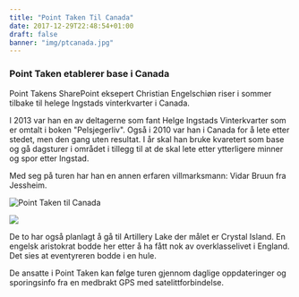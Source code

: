 ```yaml
---
title: "Point Taken Til Canada"
date: 2017-12-29T22:48:54+01:00
draft: false
banner: "img/ptcanada.jpg"
---
```


### Point Taken etablerer base i Canada
Point Takens SharePoint eksepert Christian Engelschiøn riser i sommer tilbake til helege Ingstads vinterkvarter i Canada.

I 2013 var han en av deltagerne som fant Helge Ingstads Vinterkvarter som er omtalt i boken "Pelsjegerliv".
Også i 2010 var han i Canada for å lete etter stedet, men den gang uten resultat.
I år skal han bruke kvaretert som base og gå dagsturer i området i tillegg til at de skal lete etter ytterligere minner og spor etter Ingstad.

Med seg på turen har han en annen erfaren villmarksmann: Vidar Bruun fra Jessheim.

![Point Taken til Canada](img/ptcanada.jpg)

<img class="img-fluid" src="/img/ptcanada.png" /> 


De to har også planlagt å gå til Artillery Lake der målet er Crystal Island. En engelsk aristokrat bodde her etter å ha fått nok av overklasselivet i England. Det sies at eventyreren bodde i en hule.

De ansatte i Point Taken kan følge turen gjennom daglige oppdateringer og sporingsinfo fra en medbrakt GPS med satelittforbindelse.

